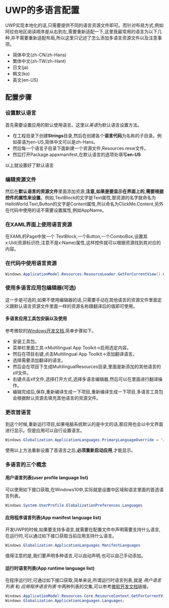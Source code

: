 # UWP的多语言配置
UWP实现本地化的话,只需要提供不同的语言资源文件即可。而针对布局方式,例如阿拉伯地区阅读顺序是从右到左,需要重新适配一下,这里我最常用的语言为以下几种,并不需要重新适配布局,所以这里只记述了怎么添加多语言资源文件以及注意事项。

* 简体中文(zh-CN/zh-Hans)
* 繁体中文(zh-TW/zh-Hant)
* 日文(ja)
* 韩文(ko)
* 英文(en-US)

## 配置步骤
### 设置默认语言
首先需要设置应用的默认使用语言。这里以*英语*为默认语言设置方法。
* 在工程目录下创建**Strings**目录,然后在创建各个**语言代码**为名称的子目录。例如英语为en-US,简体中文可以是zh-Hans。
* 然后每一个语言子目录下面新建一个资源文件,Resources.resw文件。
* 然后打开Package.appxmanifest,在默认语言的选项处填写**en-US**

以上就设置好了默认语言

### 编辑资源文件
然后在**默认语言的资源文件**里面添加资源,**注意,如果是要显示在界面上的,需要根据控件的属性来设置**。例如,TextBlock的文字是Text属性,那资源的名字就命名为HelloWorld.Text,Button的文字是Content属性,所以命名为ClickMe.Content,另外在代码中使用的话不需要设置属性,例如AppName。

### 在XAML界面上使用语言资源
在XAML的Page中放一个 TextBlock,一个Button,一个ComboBox,设置其x:Uid(资源标识符,注意不是x:Name)属性,这样控件就可以根据资源找到其对应的内容。

### 在代码中使用语言资源
```cs
Windows.ApplicationModel.Resources.ResourceLoader.GetForCurrentView().GetString("AppName");
```

### 使用多语言应用包编辑器(可选)
这一步是可选的,如果不使用编辑器的话,只需要手动在其他语言的资源文件里面定义跟默认语言资源文件里面一样的资源名称跟翻译后的值即可使用。

#### 多语言应用工具包安装以及使用
参考微软的[Windows开发文档](https://docs.microsoft.com/zh-cn/windows/apps/design/globalizing/use-mat),简单步骤如下。
* 安装工具包。
* 菜单栏里面工具->Multilingual App Toolkit->启用选定内容。
* 然后在项目右键,点击Multilingual App Toolkit->添加翻译语言。
* 选择需要添加翻译的语言。
* 然后会在项目下生成MultilingualResources目录,里面是新添加的其他语言的xlf文件。
* 右键点击xlf文件,选择打开方式,选择多语言编辑器,然后可以在里面进行翻译操作。
* 编辑完成后,保存,重新编译生成一下项目,重新编译生成一下项目,多语言工具包会根据默认资源去填充其他语言的资源文件。

### 更改首语言
到这个时候,重新运行项目,如果电脑系统默认的是中文的话,那应用也会以中文界面进行显示。但是应用可以自行设置语言。
```cs
Windows.Globalization.ApplicationLanguages.PrimaryLanguageOverride = "zh-Hans";
```
使用以上方法重新设置了首语言之后,**必须重新启动应用**,才能显示。

### 多语言的三个概念
#### 用户语言列表(user profile language list)
可以使用如下接口获取,在Windows10中,实际就是设置中区域和语言里面的首选语言列表。
```cs
Windows.System.UserProfile.GlobalizationPreferences.Languages
```
#### 应用程序语言列表(App manifest language list)
开发UWP的时候,如果要支持多语言,就需要在配置文件中声明需要支持什么语言,在运行时,可以通过如下接口获取当前应用支持什么语言。
```cs
Windows.Globalization.ApplicationLanguages.ManifestLanguages
```
值得注意的是,我们要声明多种语言,可以自动声明,也可以自己手动添加。
#### 运行时语言列表(App runtime language list)
在程序运行时,可通过如下接口获取,简单来说,所谓运行时语言列表,就是 *用户语言列表* 和 *应用程序语言列表* 中两种列表的交集,可以参考[微软开发文档](https://docs.microsoft.com/en-us/windows/apps/design/globalizing/manage-language-and-region)链接。
```cs
Windows.ApplicationModel.Resources.Core.ResourceContext.GetForCurrentView().Languages;
Windows.Globalization.ApplicationLanguages.Languages;
```